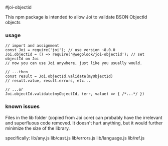#joi-objectid

This npm package is intended to allow Joi to validate BSON ObjectId objects

### usage

```
// import and assignment
const Joi = require('joi'); // use version ~8.0.0
Joi.objectId = () => require('@wegolook/joi-objectid'); // set objectId on Joi
// now you can use Joi anywhere, just like you usually would.

// ...then
const result = Joi.objectId.validate(myObjectId)
// result.value, result.errors, etc...

// ...or
Joi.objectId.validate(myObjectId, (err, value) => { /*...*/ })
```

### known issues

Files in the lib folder (copied from Joi core) can probably have the irrelevant
and superfluous code removed. It doesn't hurt anything, but it would further
minimize the size of the library.

specifically:
lib/any.js
lib/cast.js
lib/errors.js
lib/language.js
lib/ref.js
